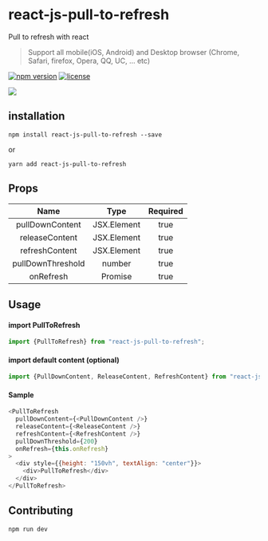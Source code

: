 # react-js-pull-to-refresh

Pull to refresh with react
 > Support all mobile(iOS, Android) and Desktop browser (Chrome, Safari, firefox, Opera, QQ, UC, ... etc)


[![npm version](https://badge.fury.io/js/react-js-pull-to-refresh.svg)](https://badge.fury.io/js/react-js-pull-to-refresh)
[![license](https://img.shields.io/github/license/echoulen/react-js-pull-to-refresh.svg)](https://opensource.org/licenses/MIT)

![](https://media.giphy.com/media/xT1R9LCrbpOJ4J7HoI/giphy.gif)

## installation
`npm install react-js-pull-to-refresh --save`

or

`yarn add react-js-pull-to-refresh`

## Props
|Name|Type|Required
|:------:|:------:|:------:|
|pullDownContent|JSX.Element|true|
|releaseContent|JSX.Element|true|
|refreshContent|JSX.Element|true|
|pullDownThreshold|number|true|
|onRefresh|Promise|true|

## Usage

#### import PullToRefresh
```js
import {PullToRefresh} from "react-js-pull-to-refresh";
```

#### import default content (optional)
```js
import {PullDownContent, ReleaseContent, RefreshContent} from "react-js-pull-to-refresh";
```


#### Sample
```js
<PullToRefresh
  pullDownContent={<PullDownContent />}
  releaseContent={<ReleaseContent />}
  refreshContent={<RefreshContent />}
  pullDownThreshold={200}
  onRefresh={this.onRefresh}
>
  <div style={{height: "150vh", textAlign: "center"}}>
    <div>PullToRefresh</div>
  </div>
</PullToRefresh>
```

## Contributing
`npm run dev`
